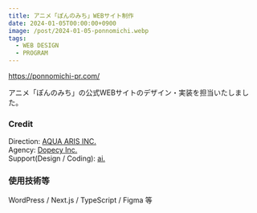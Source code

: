 ```yaml
---
title: アニメ「ぽんのみち」WEBサイト制作
date: 2024-01-05T00:00:00+0900
image: /post/2024-01-05-ponnomichi.webp
tags:
  - WEB DESIGN
  - PROGRAM
---
```


https://ponnomichi-pr.com/

アニメ「ぽんのみち」の公式WEBサイトのデザイン・実装を担当いたしました。

### Credit

Direction: [AQUA ARIS INC.](https://aqua-aris.com/)  
Agency: [Dopecy Inc.](https://dopecy.jp/)  
Support(Design / Coding): [ai.](https://l-flanerie.com/)

### 使用技術等

WordPress / Next.js / TypeScript / Figma 等
